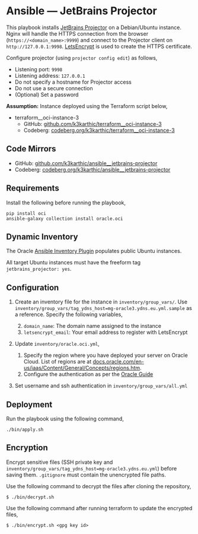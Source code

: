 # Ansible — JetBrains Projector

This playbook installs [JetBrains Projector](https://lp.jetbrains.com/projector/) on a Debian/Ubuntu instance. Nginx will handle the HTTPS connection from the browser (`https://<domain_name>:9999`) and connect to the Projector client on `http://127.0.0.1:9998`. [LetsEncrypt](https://letsencrypt.org/) is used to create the HTTPS certificate.

Configure projector (using `projector config edit`) as follows,
* Listening port: `9998`
* Listening address: `127.0.0.1`
* Do not specify a hostname for Projector access
* Do not use a secure connection
* (Optional) Set a password

**Assumption:** Instance deployed using the Terraform script below,
* terraform__oci-instance-3
	* GitHub: [github.com/k3karthic/terraform__oci-instance-3](https://github.com/k3karthic/terraform__oci-instance-3)
	* Codeberg: [codeberg.org/k3karthic/terraform__oci-instance-3](https://codeberg.org/k3karthic/terraform__oci-instance-3)

## Code Mirrors

* GitHub: [github.com/k3karthic/ansible__jetbrains-projector](https://github.com/k3karthic/ansible__jetbrains-projector/)
* Codeberg: [codeberg.org/k3karthic/ansible__jetbrains-projector](https://codeberg.org/k3karthic/ansible__jetbrains-projector)

## Requirements

Install the following before running the playbook,
```
pip install oci
ansible-galaxy collection install oracle.oci
```

## Dynamic Inventory

The Oracle [Ansible Inventory Plugin](https://docs.oracle.com/en-us/iaas/Content/API/SDKDocs/ansibleinventoryintro.htm) populates public Ubuntu instances.

All target Ubuntu instances must have the freeform tag `jetbrains_projector: yes`.

## Configuration

1. Create an inventory file for the instance in `inventory/group_vars/`. Use `inventory/group_vars/tag_ydns_host=mg-oracle3.ydns.eu.yml.sample` as a reference. Specify the following variables,

	2. `domain_name`: The domain name assigned to the instance
	3. `letsencrypt_email`: Your email address to register with LetsEncrypt
3. Update `inventory/oracle.oci.yml`,
    1. Specify the region where you have deployed your server on Oracle Cloud. List of regions are at [docs.oracle.com/en-us/iaas/Content/General/Concepts/regions.htm](https://docs.oracle.com/en-us/iaas/Content/General/Concepts/regions.htm).
    1. Configure the authentication as per the [Oracle Guide](https://docs.oracle.com/en-us/iaas/Content/API/Concepts/sdkconfig.htm#SDK_and_CLI_Configuration_File)
4. Set username and ssh authentication in `inventory/group_vars/all.yml`

## Deployment

Run the playbook using the following command,
```
./bin/apply.sh
```

## Encryption

Encrypt sensitive files (SSH private key and `inventory/group_vars/tag_ydns_host=mg-oracle3.ydns.eu.yml`) before saving them. `.gitignore` must contain the unencrypted file paths.

Use the following command to decrypt the files after cloning the repository,

```
$ ./bin/decrypt.sh
```

Use the following command after running terraform to update the encrypted files,

```
$ ./bin/encrypt.sh <gpg key id>
```
